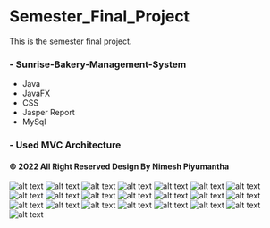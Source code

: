 # Semester_Final_Project
This is the semester final project.
### - Sunrise-Bakery-Management-System
* Java
* JavaFX
* CSS
* Jasper Report
* MySql
### - Used MVC Architecture
#### © 2022  All Right Reserved Design By Nimesh Piyumantha
![alt text](https://github.com/NimeshPiyumantha/Semester_Final_Project/blob/5f950b82cabd7eb6e3e3bebd2672bd21faf03a3b/SunriseBakery/UI/Screenshot%20(41).png)
![alt text](https://github.com/NimeshPiyumantha/Semester_Final_Project/blob/5f950b82cabd7eb6e3e3bebd2672bd21faf03a3b/SunriseBakery/UI/Screenshot%20(42).png)
![alt text](https://github.com/NimeshPiyumantha/Semester_Final_Project/blob/5f950b82cabd7eb6e3e3bebd2672bd21faf03a3b/SunriseBakery/UI/Screenshot%20(43).png)
![alt text](https://github.com/NimeshPiyumantha/Semester_Final_Project/blob/5f950b82cabd7eb6e3e3bebd2672bd21faf03a3b/SunriseBakery/UI/Screenshot%20(44).png)
![alt text](https://github.com/NimeshPiyumantha/Semester_Final_Project/blob/5f950b82cabd7eb6e3e3bebd2672bd21faf03a3b/SunriseBakery/UI/Screenshot%20(45).png)
![alt text](https://github.com/NimeshPiyumantha/Semester_Final_Project/blob/5f950b82cabd7eb6e3e3bebd2672bd21faf03a3b/SunriseBakery/UI/Screenshot%20(46).png)
![alt text](https://github.com/NimeshPiyumantha/Semester_Final_Project/blob/5f950b82cabd7eb6e3e3bebd2672bd21faf03a3b/SunriseBakery/UI/Screenshot%20(47).png)
![alt text](https://github.com/NimeshPiyumantha/Semester_Final_Project/blob/5f950b82cabd7eb6e3e3bebd2672bd21faf03a3b/SunriseBakery/UI/Screenshot%20(48).png)
![alt text](https://github.com/NimeshPiyumantha/Semester_Final_Project/blob/5f950b82cabd7eb6e3e3bebd2672bd21faf03a3b/SunriseBakery/UI/Screenshot%20(49).png)
![alt text](https://github.com/NimeshPiyumantha/Semester_Final_Project/blob/5f950b82cabd7eb6e3e3bebd2672bd21faf03a3b/SunriseBakery/UI/Screenshot%20(50).png)
![alt text](https://github.com/NimeshPiyumantha/Semester_Final_Project/blob/5f950b82cabd7eb6e3e3bebd2672bd21faf03a3b/SunriseBakery/UI/Screenshot%20(51).png)
![alt text](https://github.com/NimeshPiyumantha/Semester_Final_Project/blob/5f950b82cabd7eb6e3e3bebd2672bd21faf03a3b/SunriseBakery/UI/Screenshot%20(52).png)
![alt text](https://github.com/NimeshPiyumantha/Semester_Final_Project/blob/5f950b82cabd7eb6e3e3bebd2672bd21faf03a3b/SunriseBakery/UI/Screenshot%20(53).png)
![alt text](https://github.com/NimeshPiyumantha/Semester_Final_Project/blob/5f950b82cabd7eb6e3e3bebd2672bd21faf03a3b/SunriseBakery/UI/Screenshot%20(54).png)
![alt text](https://github.com/NimeshPiyumantha/Semester_Final_Project/blob/5f950b82cabd7eb6e3e3bebd2672bd21faf03a3b/SunriseBakery/UI/Screenshot%20(55).png)
![alt text](https://github.com/NimeshPiyumantha/Semester_Final_Project/blob/5f950b82cabd7eb6e3e3bebd2672bd21faf03a3b/SunriseBakery/UI/Screenshot%20(56).png)
![alt text](https://github.com/NimeshPiyumantha/Semester_Final_Project/blob/5f950b82cabd7eb6e3e3bebd2672bd21faf03a3b/SunriseBakery/UI/Screenshot%20(57).png)
![alt text](https://github.com/NimeshPiyumantha/Semester_Final_Project/blob/5f950b82cabd7eb6e3e3bebd2672bd21faf03a3b/SunriseBakery/UI/Screenshot%20(58).png)
![alt text](https://github.com/NimeshPiyumantha/Semester_Final_Project/blob/5f950b82cabd7eb6e3e3bebd2672bd21faf03a3b/SunriseBakery/UI/Screenshot%20(59).png)
![alt text](https://github.com/NimeshPiyumantha/Semester_Final_Project/blob/5f950b82cabd7eb6e3e3bebd2672bd21faf03a3b/SunriseBakery/UI/Screenshot%20(60).png)
![alt text](https://github.com/NimeshPiyumantha/Semester_Final_Project/blob/5f950b82cabd7eb6e3e3bebd2672bd21faf03a3b/SunriseBakery/UI/Screenshot%20(61).png)
![alt text](https://github.com/NimeshPiyumantha/Semester_Final_Project/blob/5f950b82cabd7eb6e3e3bebd2672bd21faf03a3b/SunriseBakery/UI/Screenshot%20(62).png)